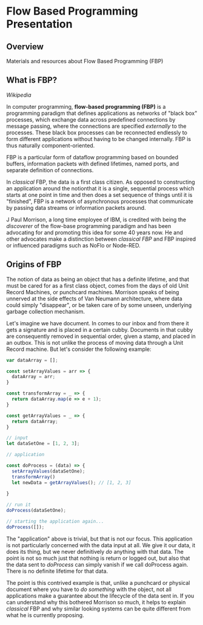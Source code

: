 # Flow Based Programming Presentation

## Overview
Materials and resources about Flow Based Programming (FBP)

## What is FBP?

_Wikipedia_ 

In computer programming, **flow-based programming (FBP)** is a programming paradigm
that defines applications as networks of "black box" processes, which exchange data across predefined
connections by message passing, where the connections are specified _externally_ to the processes.
These black box processes can be reconnected endlessly to form different applications without
having to be changed internally. FBP is thus naturally component-oriented.

FBP is a particular form of dataflow programming based on bounded buffers, information packets with
defined lifetimes, named ports, and separate definition of connections.


In _classical_ FBP, the data is a first class citizen. As opposed to constructing an application around 
the notionthat it is a single, sequential process which starts at one point in time and then does a set 
sequence of things until it is "finished", FBP is a network of asynchronous processes that communicate 
by passing data streams or information packets around. 


J Paul Morrison, a long time employee of IBM, is credited with being the _discoverer_ of the flow-base 
programming paradigm and has been advocating for and promoting this idea for some 40 years now. He and 
other advocates make a distinction between _classical FBP_ and FBP inspired or influenced paradigms 
such as NoFlo or Node-RED. 

## Origins of FBP

The notion of data as being an object that has a definite lifetime, and that must be cared for as a first 
class object, comes from the days of old Unit Record Machines, or punchcard machines. Morrison speaks of
being unnerved at the side effects of Van Neumann architecture, where data could simply "disappear", or be
taken care of by some unseen, underlying garbage collection mechanism. 

Let's imagine we have document. In comes to our inbox and from there it gets a signature and is placed in
a certain cubby. Documents in that cubby are consequently removed in sequential order, given a stamp, and
placed in an outbox. This is not unlike the process of moving data through a Unit Record machine. But let's 
consider the following example:

```javascript
var dataArray = [];

const setArrayValues = arr => {
  dataArray = arr;
}

const transformArray = _ => {
  return dataArray.map(e => e + 1);
}

const getArrayValues = _ => {
  return dataArray;
}

// input
let dataSetOne = [1, 2, 3];

// application

const doProcess = (data) => {
  setArrayValues(dataSetOne);
  transformArray()
  let newData = getArrayValues(); // [1, 2, 3]
  
}

// run it
doProcess(dataSetOne);

// starting the application again...
doProcess([]);

```

The "application" above is trivial, but that is not our focus. This application is not particularly concerned
with the data input at all. We give it our data, it does its thing, but we never definitively _do_ anything with 
that data. The point is not so much just that nothing is return or logged out, but also that the data sent to 
_doProcess_ can simply vanish if we call doProcess again. There is no definite lifetime for that data. 

The point is this contrived example is that, unlike a punchcard or physical document where you have to _do something_
with the object, not all applications make a guarantee about the lifecycle of the data sent in. If you can understand
why this bothered Morrison so much, it helps to explain _classical_ FBP and why similar looking systems can be
quite different from what he is currently proposing. 

